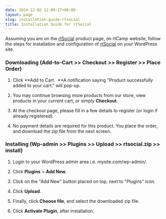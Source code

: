 ```yaml
---
date: 2014-12-02 12:09:27+00:00
layout: page
slug: installation-guide-rtsocial
title: Installation Guide for rtSocial
---
```


Assuming you are on the [rtSocial](https://rtcamp.com/store/rtsocial/) product page, on rtCamp website, follow the steps for installation and configuration of [rtSocial](https://rtcamp.com/store/rtsocial/) on your WordPress site.


### Downloading (Add-to-Cart >> Checkout >> Register >> Place Order)





	
  1. Click **Add to Cart.  **A notification saying "Product successfully added to your cart." will pop-up.

	
  2. You may continue browsing more products from our store, view products in your current cart, or simply **Checkout**.

	
  3. At the checkout page, please fill in a few details to register (or login if already registered).

	
  4. No payment details are required for this product. You place the order, and download the zip file from the next screen.




### Installing (Wp-admin >> Plugins >> Upload >> rtsocial.zip >> install)





	
  1. Login to your WordPress admin area i.e. mysite.com/wp-admin/.

	
  2. Click **Plugins** > **Add New**.

	
  3. Click on the "Add New" button placed on top, next to "Plugins" icon.

	
  4. Click **Upload**.

	
  5. Finally, click **Choose file**, and select the downloaded zip file.

	
  6. Click **Activate Plugin**, after installation.


